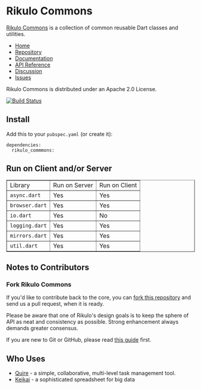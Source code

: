 # Rikulo Commons


[Rikulo Commons](http://rikulo.org) is a collection of common reusable Dart classes and utilities.

* [Home](http://rikulo.org)
* [Repository](https://github.com/rikulo/commons)
* [Documentation](http://docs.rikulo.org)
* [API Reference](http://www.dartdocs.org/documentation/rikulo_commons/3.2.1)
* [Discussion](http://stackoverflow.com/questions/tagged/rikulo)
* [Issues](https://github.com/rikulo/commons/issues)

Rikulo Commons is distributed under an Apache 2.0 License.

[![Build Status](https://drone.io/github.com/rikulo/commons/status.png)](https://drone.io/github.com/rikulo/commons/latest)

## Install

Add this to your `pubspec.yaml` (or create it):

    dependencies:
      rikulo_commmons:

## Run on Client and/or Server

<table border="1" width="100%">
  <tr>
    <td>Library</td>
    <td>Run on Server</td>
    <td>Run on Client</td>
  </tr>
  <tr>
    <td><code>async.dart</code></td>
    <td>Yes</td>
    <td>Yes</td>
  </tr>
  <tr>
    <td><code>browser.dart</code></td>
    <td>Yes</td>
    <td>Yes</td>
  </tr>
  <tr>
    <td><code>io.dart</code></td>
    <td>Yes</td>
    <td>No</td>
  </tr>
  <tr>
    <td><code>logging.dart</code></td>
    <td>Yes</td>
    <td>Yes</td>
  </tr>
  <tr>
    <td><code>mirrors.dart</code></td>
    <td>Yes</td>
    <td>Yes</td>
  </tr>
  <tr>
    <td><code>util.dart</code></td>
    <td>Yes</td>
    <td>Yes</td>
  </tr>
</table>

## Notes to Contributors

### Fork Rikulo Commons

If you'd like to contribute back to the core, you can [fork this repository](https://help.github.com/articles/fork-a-repo) and send us a pull request, when it is ready.

Please be aware that one of Rikulo's design goals is to keep the sphere of API as neat and consistency as possible. Strong enhancement always demands greater consensus.

If you are new to Git or GitHub, please read [this guide](https://help.github.com/) first.

## Who Uses

* [Quire](https://quire.io) - a simple, collaborative, multi-level task management tool.
* [Keikai](https://keikai.io) - a sophisticated spreadsheet for big data
